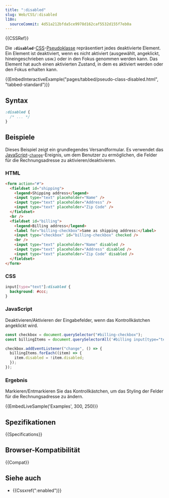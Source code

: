 ```yaml
---
title: ":disabled"
slug: Web/CSS/:disabled
l10n:
  sourceCommit: 4d51a212bfda5ce9978d162caf5532d155f7eb0a
---
```


{{CSSRef}}

Die **`:disabled`**-[CSS](/de/docs/Web/CSS)-[Pseudoklasse](/de/docs/Web/CSS/Pseudo-classes) repräsentiert jedes deaktivierte Element. Ein Element ist deaktiviert, wenn es nicht aktiviert (ausgewählt, angeklickt, hineingeschrieben usw.) oder in den Fokus genommen werden kann. Das Element hat auch einen aktivierten Zustand, in dem es aktiviert werden oder den Fokus erhalten kann.

{{EmbedInteractiveExample("pages/tabbed/pseudo-class-disabled.html", "tabbed-standard")}}

## Syntax

```css
:disabled {
  /* ... */
}
```

## Beispiele

Dieses Beispiel zeigt ein grundlegendes Versandformular. Es verwendet das [JavaScript](/de/docs/Web/JavaScript)-[`change`](/de/docs/Web/API/HTMLElement/change_event)-Ereignis, um dem Benutzer zu ermöglichen, die Felder für die Rechnungsadresse zu aktivieren/deaktivieren.

### HTML

```html
<form action="#">
  <fieldset id="shipping">
    <legend>Shipping address</legend>
    <input type="text" placeholder="Name" />
    <input type="text" placeholder="Address" />
    <input type="text" placeholder="Zip Code" />
  </fieldset>
  <br />
  <fieldset id="billing">
    <legend>Billing address</legend>
    <label for="billing-checkbox">Same as shipping address:</label>
    <input type="checkbox" id="billing-checkbox" checked />
    <br />
    <input type="text" placeholder="Name" disabled />
    <input type="text" placeholder="Address" disabled />
    <input type="text" placeholder="Zip Code" disabled />
  </fieldset>
</form>
```

### CSS

```css
input[type="text"]:disabled {
  background: #ccc;
}
```

### JavaScript

Deaktivieren/Aktivieren der Eingabefelder, wenn das Kontrollkästchen angeklickt wird.

```js
const checkbox = document.querySelector("#billing-checkbox");
const billingItems = document.querySelectorAll('#billing input[type="text"]');

checkbox.addEventListener("change", () => {
  billingItems.forEach((item) => {
    item.disabled = !item.disabled;
  });
});
```

### Ergebnis

Markieren/Entmarkieren Sie das Kontrollkästchen, um das Styling der Felder für die Rechnungsadresse zu ändern.

{{EmbedLiveSample('Examples', 300, 250)}}

## Spezifikationen

{{Specifications}}

## Browser-Kompatibilität

{{Compat}}

## Siehe auch

- {{Cssxref(":enabled")}}
